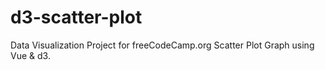 # d3-scatter-plot

Data Visualization Project for freeCodeCamp.org Scatter Plot Graph using Vue & d3.
